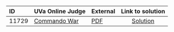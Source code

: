 | ID | UVa Online Judge | External | Link to solution |
|:---|:---|:---|:---:|
| 11729 | [Commando War](https://onlinejudge.org/index.php?option=com_onlinejudge&Itemid=8&category=24&page=show_problem&problem=2829) | [PDF](https://onlinejudge.org/external/117/11729.pdf) | [Solution](https://github.com/versenyi98/uva-solutions/tree/main/solutions/11729%20-%20Commando%20War)|
